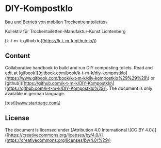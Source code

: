# DIY-Kompostklo

Bau und Betrieb von mobilen Trockentrenntoiletten

Kollektiv für Trockentoiletten-Manufaktur-Kunst Lichtenberg

[k-t-m-k.github.io](https://k-t-m-k.github.io/\)

## Content

Collaborative handbook to build and run DIY composting toilets. Read and edit at \[gitbook\][\(gitbook.com/book/k-t-m-k/diy-kompostklo](https://www.gitbook.com/book/k-t-m-k/diy-kompostklo%29%29%29\) or \[github\]\([https://github.com/k-t-m-k/DIY-Kompostklo\](https://github.com/k-t-m-k/DIY-Kompostklo%29\). The document is only available in german language.

\[test\]\(www.startpage.com\)

## License

The document is licensed under \[Attribution 4.0 International \\(CC BY 4.0\\)\]\([https://creativecommons.org/licenses/by/4.0/\](https://creativecommons.org/licenses/by/4.0/%29\)


